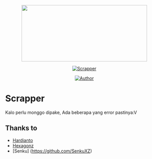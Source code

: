<p align="center">
  <img src="https://uploader-zarx.up.railway.app/file/l3v2e6_74640.jpg" width="400" height="180"/>
  </p>
  <p align="center">
  <a href="#"><img title="Scrapper" src="https://img.shields.io/badge/Scrapper-blue?colorA=%23ff0000&colorB=%23017e40&style=for-the-badge"></a>
  </p>
  
  <p align="center">
  <a href="https://github.com/fajar55"><img title="Author" src="https://img.shields.io/badge/Author-Fajar-blue.svg?style=for-the-badge&logo=github"></a>
  <p align='center'>
  
# Scrapper
Kalo perlu monggo dipake, Ada beberapa yang error pastinya:V    
  
  ## Thanks to
  - [Hardianto](https://github.com/hardiantojek93)
  - [Hexagonz](https://github.com/Hexagonz)
  - [Senku] (https://github.com/SenkuXZ)
  
